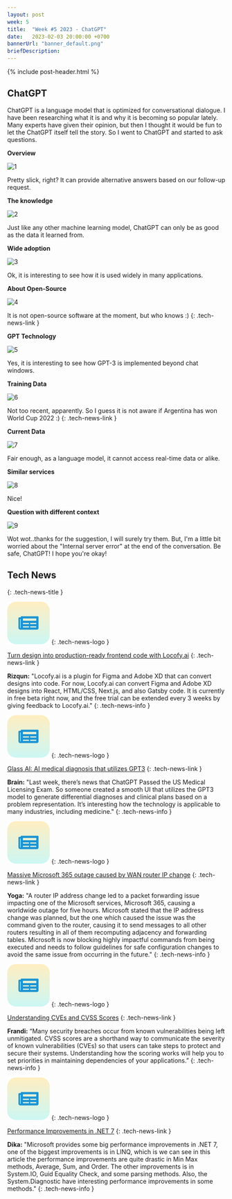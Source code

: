 ```yaml
---
layout: post
week: 5
title:  "Week #5 2023 - ChatGPT"
date:   2023-02-03 20:00:00 +0700
bannerUrl: "banner_default.png"
briefDescription: 
---
```


{% include post-header.html %}

## ChatGPT

ChatGPT is a language model that is optimized for conversational dialogue. I have been researching what it is and why it is becoming so popular lately. Many experts have given their opinion, but then I thought it would be fun to let the ChatGPT itself tell the story. So I went to ChatGPT and started to ask questions.

__Overview__

![1](/images/chatgpt/1.png)

Pretty slick, right? It can provide alternative answers based on our follow-up request.

__The knowledge__

![2](/images/chatgpt/2.png)

Just like any other machine learning model, ChatGPT can only be as good as the data it learned from.

__Wide adoption__

![3](/images/chatgpt/3.png)

Ok, it is interesting to see how it is used widely in many applications.

__About Open-Source__

![4](/images/chatgpt/4.png)

It is not open-source software at the moment, but who knows :)
{: .tech-news-link }

__GPT Technology__

![5](/images/chatgpt/5.png)

Yes, it is interesting to see how GPT-3 is implemented beyond chat windows.

__Training Data__

![6](/images/chatgpt/6.png)

Not too recent, apparently. So I guess it is not aware if Argentina has won World Cup 2022 :)
{: .tech-news-link }

__Current Data__

![7](/images/chatgpt/7.png)

Fair enough, as a language model, it cannot access real-time data or alike.

__Similar services__

![8](/images/chatgpt/8.png)

Nice!

__Question with different context__

![9](/images/chatgpt/9.png)

Wot wot..thanks for the suggestion, I will surely try them. But, I'm a little bit worried about the "Internal server error" at the end of the conversation. Be safe, ChatGPT! I hope you're okay!


## Tech News
{: .tech-news-title }

![memo](/assets/images/tech-news.svg)
{: .tech-news-logo }

[Turn design into production-ready frontend code with Locofy.ai](https://www.locofy.ai/)
{: .tech-news-link }

__Rizqun:__ "Locofy.ai is a plugin for Figma and Adobe XD that can convert designs into code. For now, Locofy.ai can convert Figma and Adobe XD designs into React, HTML/CSS, Next.js, and also Gatsby code. It is currently in free beta right now, and the free trial can be extended every 3 weeks by giving feedback to Locofy.ai."
{: .tech-news-info }

![memo](/assets/images/tech-news.svg)
{: .tech-news-logo }

[Glass AI: AI medical diagnosis that utilizes GPT3](https://glass.health/ai)
{: .tech-news-link }

__Brain:__ "Last week, there’s news that ChatGPT Passed the US Medical Licensing Exam. So someone created a smooth UI that utilizes the GPT3 model to generate differential diagnoses and clinical plans based on a problem representation. It’s interesting how the technology is applicable to many industries, including medicine."
{: .tech-news-info }

![memo](/assets/images/tech-news.svg)
{: .tech-news-logo }

[Massive Microsoft 365 outage caused by WAN router IP change](https://www.bleepingcomputer.com/news/microsoft/massive-microsoft-365-outage-caused-by-wan-router-ip-change/)
{: .tech-news-link }

__Yoga:__ "A router IP address change led to a packet forwarding issue impacting one of the Microsoft services, Microsoft 365, causing a worldwide outage for five hours. Microsoft stated that the IP address change was planned, but the one which caused the issue was the command given to the router, causing it to send messages to all other routers resulting in all of them recomputing adjacency and forwarding tables. Microsoft is now blocking highly impactful commands from being executed and needs to follow guidelines for safe configuration changes to avoid the same issue from occurring in the future."
{: .tech-news-info }

![memo](/assets/images/tech-news.svg)
{: .tech-news-logo }

[Understanding CVEs and CVSS Scores](https://www.openlogic.com/blog/understanding-cves-cvss-scores)
{: .tech-news-link }

__Frandi:__ “Many security breaches occur from known vulnerabilities being left unmitigated. CVSS scores are a shorthand way to communicate the severity of known vulnerabilities (CVEs) so that users can take steps to protect and secure their systems. Understanding how the scoring works will help you to set priorities in maintaining dependencies of your applications.”
{: .tech-news-info }

![memo](/assets/images/tech-news.svg)
{: .tech-news-logo }

[Performance Improvements in .NET 7](https://medium.com/@tobias.streng/net-performance-series-1-performance-improvements-in-net-7-fb793f8f5f71)
{: .tech-news-link }

__Dika:__ "Microsoft provides some big performance improvements in .NET 7, one of the biggest improvements is in LINQ, which is we can see in this article the performance improvements are quite drastic in Min Max methods, Average, Sum, and Order. The other improvements is in System.IO, Guid Equality Check, and some parsing methods. Also, the System.Diagnostic have interesting performance improvements in some methods."
{: .tech-news-info }